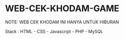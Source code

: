 # WEB-CEK-KHODAM-GAME
NOTE: WEB CEK KHODAM INI HANYA UNTUK HIBURAN

Stack : HTML - CSS - Javascript - PHP - MySQL
